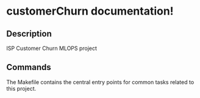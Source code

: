 # customerChurn documentation!

## Description

ISP Customer Churn MLOPS project

## Commands

The Makefile contains the central entry points for common tasks related to this project.

